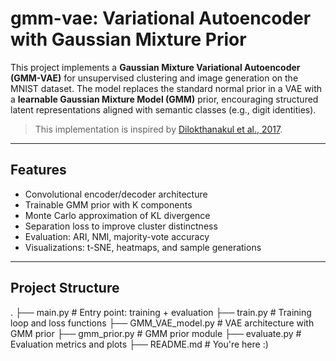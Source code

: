 # gmm-vae: Variational Autoencoder with Gaussian Mixture Prior
This project implements a **Gaussian Mixture Variational Autoencoder (GMM-VAE)** for unsupervised clustering and image generation on the MNIST dataset. The model replaces the standard normal prior in a VAE with a **learnable Gaussian Mixture Model (GMM)** prior, encouraging structured latent representations aligned with semantic classes (e.g., digit identities).

> This implementation is inspired by [Dilokthanakul et al., 2017](https://arxiv.org/abs/1611.02648).

---

## Features

- Convolutional encoder/decoder architecture
- Trainable GMM prior with K components
- Monte Carlo approximation of KL divergence
- Separation loss to improve cluster distinctness
- Evaluation: ARI, NMI, majority-vote accuracy
- Visualizations: t-SNE, heatmaps, and sample generations

---

## Project Structure
.
├── main.py              # Entry point: training + evaluation
├── train.py             # Training loop and loss functions
├── GMM_VAE_model.py     # VAE architecture with GMM prior
├── gmm_prior.py         # GMM prior module
├── evaluate.py          # Evaluation metrics and plots
├── README.md            # You're here :)


